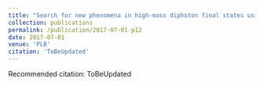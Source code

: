 ```yaml
---
title: "Search for new phenomena in high-mass diphoton final states using 37 fb^-1 of proton-proton collisions at sqrt(s) = 13 TeV with the ATLAS detector"
collection: publications
permalink: /publication/2017-07-01-p12
date: 2017-07-01
venue: 'PLB'
citation: 'ToBeUpdated'
---
```

Recommended citation: ToBeUpdated